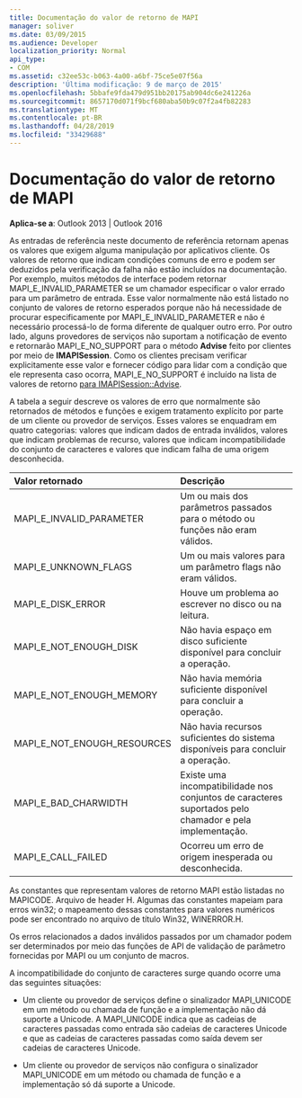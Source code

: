 ```yaml
---
title: Documentação do valor de retorno de MAPI
manager: soliver
ms.date: 03/09/2015
ms.audience: Developer
localization_priority: Normal
api_type:
- COM
ms.assetid: c32ee53c-b063-4a00-a6bf-75ce5e07f56a
description: 'Última modificação: 9 de março de 2015'
ms.openlocfilehash: 5bbafe9fda479d951bb20175ab904dc6e241226a
ms.sourcegitcommit: 8657170d071f9bcf680aba50b9c07f2a4fb82283
ms.translationtype: MT
ms.contentlocale: pt-BR
ms.lasthandoff: 04/28/2019
ms.locfileid: "33429688"
---
```

# <a name="mapi-return-value-documentation"></a>Documentação do valor de retorno de MAPI

  
  
**Aplica-se a**: Outlook 2013 | Outlook 2016 
  
As entradas de referência neste documento de referência retornam apenas os valores que exigem alguma manipulação por aplicativos cliente. Os valores de retorno que indicam condições comuns de erro e podem ser deduzidos pela verificação da falha não estão incluídos na documentação. Por exemplo, muitos métodos de interface podem retornar MAPI_E_INVALID_PARAMETER se um chamador especificar o valor errado para um parâmetro de entrada. Esse valor normalmente não está listado no conjunto de valores de retorno esperados porque não há necessidade de procurar especificamente por MAPI_E_INVALID_PARAMETER e não é necessário processá-lo de forma diferente de qualquer outro erro. Por outro lado, alguns provedores de serviços não suportam a notificação de evento e retornarão MAPI_E_NO_SUPPORT para o método **Advise** feito por clientes por meio de **IMAPISession**. Como os clientes precisam verificar explicitamente esse valor e fornecer código para lidar com a condição que ele representa caso ocorra, MAPI_E_NO_SUPPORT é incluído na lista de valores de retorno [para IMAPISession::Advise](imapisession-advise.md).
  
A tabela a seguir descreve os valores de erro que normalmente são retornados de métodos e funções e exigem tratamento explícito por parte de um cliente ou provedor de serviços. Esses valores se enquadram em quatro categorias: valores que indicam dados de entrada inválidos, valores que indicam problemas de recurso, valores que indicam incompatibilidade do conjunto de caracteres e valores que indicam falha de uma origem desconhecida.
  
|**Valor retornado**|**Descrição**|
|:-----|:-----|
|MAPI_E_INVALID_PARAMETER  <br/> |Um ou mais dos parâmetros passados para o método ou funções não eram válidos.  <br/> |
|MAPI_E_UNKNOWN_FLAGS  <br/> |Um ou mais valores para um parâmetro flags não eram válidos.  <br/> |
|MAPI_E_DISK_ERROR  <br/> |Houve um problema ao escrever no disco ou na leitura.  <br/> |
|MAPI_E_NOT_ENOUGH_DISK  <br/> |Não havia espaço em disco suficiente disponível para concluir a operação.  <br/> |
|MAPI_E_NOT_ENOUGH_MEMORY  <br/> |Não havia memória suficiente disponível para concluir a operação.  <br/> |
|MAPI_E_NOT_ENOUGH_RESOURCES  <br/> |Não havia recursos suficientes do sistema disponíveis para concluir a operação.  <br/> |
|MAPI_E_BAD_CHARWIDTH  <br/> |Existe uma incompatibilidade nos conjuntos de caracteres suportados pelo chamador e pela implementação.  <br/> |
|MAPI_E_CALL_FAILED  <br/> |Ocorreu um erro de origem inesperada ou desconhecida.  <br/> |
   
As constantes que representam valores de retorno MAPI estão listadas no MAPICODE. Arquivo de header H. Algumas das constantes mapeiam para erros win32; o mapeamento dessas constantes para valores numéricos pode ser encontrado no arquivo de título Win32, WINERROR.H.
  
Os erros relacionados a dados inválidos passados por um chamador podem ser determinados por meio das funções de API de validação de parâmetro fornecidas por MAPI ou um conjunto de macros. 
  
A incompatibilidade do conjunto de caracteres surge quando ocorre uma das seguintes situações:
  
- Um cliente ou provedor de serviços define o sinalizador MAPI_UNICODE em um método ou chamada de função e a implementação não dá suporte a Unicode. A MAPI_UNICODE indica que as cadeias de caracteres passadas como entrada são cadeias de caracteres Unicode e que as cadeias de caracteres passadas como saída devem ser cadeias de caracteres Unicode.
    
- Um cliente ou provedor de serviços não configura o sinalizador MAPI_UNICODE em um método ou chamada de função e a implementação só dá suporte a Unicode.
    

